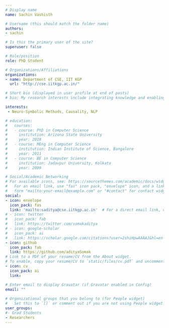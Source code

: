 ```yaml
---
# Display name
name: Sachin Vashisth

# Username (this should match the folder name)
authors:
- sachin

# Is this the primary user of the site?
superuser: false

# Role/position
role: PhD Student

# Organizations/Affiliations
organizations:
- name: Department of CSE, IIT KGP
  url: "http://cse.iitkgp.ac.in/"

# Short bio (displayed in user profile at end of posts)
# bio: My research interests include integrating knowledge and enabling higher-order reasoning in AI.

interests:
 - Neuro-Symbolic Methods, Causality, NLP

# education:
#   courses:
#   - course: PhD in Computer Science
#     institution: Arizona State University
#     year: 2018
#   - course: MEng in Computer Science
#     institution: Indian Institute of Science, Bangalore
#     year: 2011
#   - course: BE in Computer Science
#     institution: Jadavpur University, Kolkata
#     year: 2009

# Social/Academic Networking
# For available icons, see: https://sourcethemes.com/academic/docs/widgets/#icons
#   For an email link, use "fas" icon pack, "envelope" icon, and a link in the
#   form "mailto:your-email@example.com" or "#contact" for contact widget.
social:
- icon: envelope
  icon_pack: fas
  link: 'mailto:saditya@cse.iitkgp.ac.in'  # For a direct email link, use "mailto:test@example.org".
# - icon: twitter
#   icon_pack: fab
#   link: https://twitter.com/somakaditya
# - icon: google-scholar
#   icon_pack: ai
#   link: https://scholar.google.com/citations?user=2shiHpwAAAAJ&hl=en
- icon: github
  icon_pack: fab
  link: https://github.com/adityaSomak
# Link to a PDF of your resume/CV from the About widget.
# To enable, copy your resume/CV to `static/files/cv.pdf` and uncomment the lines below.  
- icon: cv
  icon_pack: ai
  link: 

# Enter email to display Gravatar (if Gravatar enabled in Config)
email: ""
  
# Organizational groups that you belong to (for People widget)
#   Set this to `[]` or comment out if you are not using People widget.  
user_groups:
#- Grad Students
- Researchers
---
```


